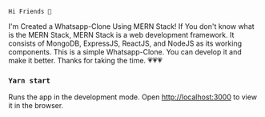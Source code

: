 ``Hi Friends 👋``

I'm Created a Whatsapp-Clone Using MERN Stack!
If You don't know what is the MERN Stack,
MERN Stack is a web development framework. It consists of MongoDB, ExpressJS, ReactJS, and NodeJS as its working components.
This is a simple Whatsapp-Clone. You can develop it and make it better.
Thanks for taking the time. 💗💗💗

### `Yarn start`

Runs the app in the development mode.
Open [http://localhost:3000](http://localhost:3000) to view it in the browser.
